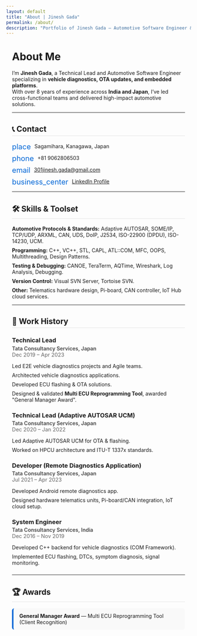 ```yaml
---
layout: default
title: "About | Jinesh Gada"
permalink: /about/
description: "Portfolio of Jinesh Gada — Automotive Software Engineer & Technical Lead specializing in vehicle diagnostics, OTA, and Adaptive AUTOSAR."
---
```


<!-- Material Icons -->
<link href="https://fonts.googleapis.com/icon?family=Material+Icons" rel="stylesheet">

<style>
  .about-section { margin: 2rem auto; max-width: 900px; padding: 0 1rem; }
  .about-section h2 { border-bottom: 2px solid #eee; padding-bottom: .3rem; margin-top: 2rem; }
  .about-section ul { list-style: none; padding: 0; }
  .about-section li { margin: .5rem 0; }
  .material-icons { font-size:20px; vertical-align:middle; margin-right:6px; color:#0366d6; }
  .job { margin-bottom: 1.5rem; }
  .job h3 { margin-bottom: .2rem; }
  .job .company { font-weight:600; color:#444; }
  .job .date { color:#666; font-size:.9rem; }
  .award { background:#f9f9f9; border-left:4px solid #0366d6; padding:.75rem 1rem; border-radius:6px; margin:.5rem 0; }
</style>

<div class="about-section">

# About Me

I’m **Jinesh Gada**, a Technical Lead and Automotive Software Engineer specializing in **vehicle diagnostics, OTA updates, and embedded platforms**.  
With over 8 years of experience across **India and Japan**, I’ve led cross-functional teams and delivered high-impact automotive solutions.

---

## 📞 Contact

- <span class="material-icons">place</span> Sagamihara, Kanagawa, Japan  
- <span class="material-icons">phone</span> +81 9062806503  
- <span class="material-icons">email</span> [301jinesh.gada@gmail.com](mailto:301jinesh.gada@gmail.com)  
- <span class="material-icons">business_center</span> [LinkedIn Profile](https://linkedin.com/in/jinesh-gada-2975aa106)

---

## 🛠 Skills & Toolset

- **Automotive Protocols & Standards:** Adaptive AUTOSAR, SOME/IP, TCP/UDP, ARXML, CAN, UDS, DoIP, J2534, ISO-22900 (DPDU), ISO-14230, UCM.  
- **Programming:** C++, VC++, STL, CAPL, ATL::COM, MFC, OOPS, Multithreading, Design Patterns.  
- **Testing & Debugging:** CANOE, TeraTerm, AQTime, Wireshark, Log Analysis, Debugging.  
- **Version Control:** Visual SVN Server, Tortoise SVN.  
- **Other:** Telematics hardware design, Pi-board, CAN controller, IoT Hub cloud services.

---

## 💼 Work History

<div class="job">
  <h3>Technical Lead</h3>
  <div class="company">Tata Consultancy Services, Japan</div>
  <div class="date">Dec 2019 – Apr 2023</div>
  <ul>
    <li>Led E2E vehicle diagnostics projects and Agile teams.</li>
    <li>Architected vehicle diagnostics applications.</li>
    <li>Developed ECU flashing & OTA solutions.</li>
    <li>Designed & validated <strong>Multi ECU Reprogramming Tool</strong>, awarded "General Manager Award".</li>
  </ul>
</div>

<div class="job">
  <h3>Technical Lead (Adaptive AUTOSAR UCM)</h3>
  <div class="company">Tata Consultancy Services, Japan</div>
  <div class="date">Dec 2020 – Jan 2022</div>
  <ul>
    <li>Led Adaptive AUTOSAR UCM for OTA & flashing.</li>
    <li>Worked on HPCU architecture and ITU-T 1337x standards.</li>
  </ul>
</div>

<div class="job">
  <h3>Developer (Remote Diagnostics Application)</h3>
  <div class="company">Tata Consultancy Services, Japan</div>
  <div class="date">Jul 2021 – Apr 2023</div>
  <ul>
    <li>Developed Android remote diagnostics app.</li>
    <li>Designed hardware telematics units, Pi-board/CAN integration, IoT cloud setup.</li>
  </ul>
</div>

<div class="job">
  <h3>System Engineer</h3>
  <div class="company">Tata Consultancy Services, India</div>
  <div class="date">Dec 2016 – Nov 2019</div>
  <ul>
    <li>Developed C++ backend for vehicle diagnostics (COM Framework).</li>
    <li>Implemented ECU flashing, DTCs, symptom diagnosis, signal monitoring.</li>
  </ul>
</div>

---

## 🏆 Awards

<div class="award">
  <strong>General Manager Award</strong> — Multi ECU Reprogramming Tool (Client Recognition)
</div>

</div>
